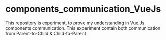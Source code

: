# components_communication_VueJs
This repository is experiment, to prove my understanding in Vue.Js components communication. This experiment contain both communication from Parent-to-Child &amp; Child-to-Parent

